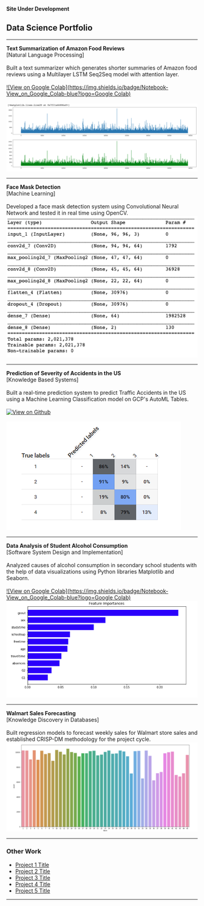 **Site Under Development**

## Data Science Portfolio

---
**Text Summarization of Amazon Food Reviews**
<br>
[Natural Language Processing]
<br><br>
Built a text summarizer which generates shorter summaries of Amazon food reviews using a Multilayer LSTM Seq2Seq model with attention layer.
<br><br>
[![View on Google Colab](https://img.shields.io/badge/Notebook-View_on_Google_Colab-blue?logo=Google Colab)](https://colab.research.google.com/drive/1RLCfCXe7lWmYsTp72BP84DmQncCbEfWW?usp=sharing)
<br><br>
<img src = "images/Image1.png">

---
**Face Mask Detection**
<br>
[Machine Learning]
<br><br>
Developed a face mask detection system using Convolutional Neural Network and tested it in real time using OpenCV.
<img src="images/Image2.png"/>

---
**Prediction of Severity of Accidents in the US**
<br>
[Knowledge Based Systems]
<br><br>
Built a real-time prediction system to predict Traffic Accidents in the US using a Machine Learning Classification model on GCP's AutoML Tables.
<br><br>
[![View on Github](https://img.shields.io/badge/Github-View_on_Github-blue?logo=Github)](https://github.com/HerleenS/ITCS6155-KBS-Spring2020-Project
)
<br><br>
<img src="images/Image3.png"/>

---
**Data Analysis of Student Alcohol Consumption**
<br>
[Software System Design and Implementation]
<br><br>
Analyzed causes of alcohol consumption in secondary school students with the help of data visualizations using Python libraries Matplotlib and Seaborn.
<br><br>
[![View on Google Colab](https://img.shields.io/badge/Notebook-View_on_Google_Colab-blue?logo=Google Colab)](https://colab.research.google.com/drive/1xLaMqsuY_OtEsIFYwxrF-jw3s6gpOdqw?usp=sharing)
<img src="images/Image4.png"/>

---
**Walmart Sales Forecasting**
<br>
[Knowledge Discovery in Databases]
<br><br>
Built regression models to forecast weekly sales for Walmart store sales and established CRISP-DM methodology for the project cycle.
<img src="images/Image5.png"/>

---

### Other Work

- [Project 1 Title](http://example.com/)
- [Project 2 Title](http://example.com/)
- [Project 3 Title](http://example.com/)
- [Project 4 Title](http://example.com/)
- [Project 5 Title](http://example.com/)

---
<!-- Remove above link if you don't want to attibute -->
